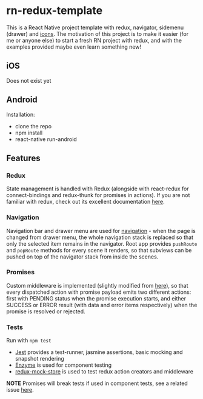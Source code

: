 # rn-redux-template
This is a React Native project template with redux, navigator, sidemenu (drawer) and [icons](https://github.com/oblador/react-native-vector-icons). The motivation of this project is to make it easier (for me or anyone else) to start a fresh RN project with redux, and with the examples provided maybe even learn something new!

## iOS
Does not exist yet

## Android
Installation:
  - clone the repo
  - npm install
  - react-native run-android
  
## Features
### Redux
State management is handled with Redux (alongside with react-redux for connect-bindings and redux-thunk for promises in actions). If you are not familiar with redux, check out its excellent documentation [here](http://redux.js.org/).

### Navigation
Navigation bar and drawer menu are used for [navigation](https://facebook.github.io/react-native/docs/navigator.html) - when the page is changed from drawer menu, the whole navigation stack is replaced so that only the selected item remains in the navigator. Root app provides `pushRoute` and `popRoute` methods for every scene it renders, so that subviews can be pushed on top of the navigator stack from inside the scenes.

### Promises
Custom middleware is implemented (slightly modified from [here](http://redux.js.org/docs/advanced/Middleware.html)), so that every dispatched action with promise payload emits two different actions: first with PENDING status when the promise execution starts, and either SUCCESS or ERROR result (with data and error items respectively) when the promise is resolved or rejected.

### Tests
Run with `npm test`

  * [Jest](https://facebook.github.io/jest/) provides a test-runner, jasmine assertions, basic mocking and snapshot rendering
  * [Enzyme](https://github.com/airbnb/enzyme/) is used for component testing
  * [redux-mock-store](https://github.com/arnaudbenard/redux-mock-store) is used to test redux action creators and middleware
  
**NOTE** Promises will break tests if used in component tests, see a related issue [here](https://github.com/facebook/jest/issues/1760).
